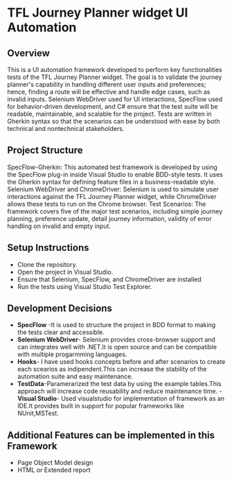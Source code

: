 # TFL Journey Planner widget UI Automation

## Overview
This is a UI automation framework developed to perform key functionalities tests of the TFL Journey Planner widget. The goal is to validate the journey planner's capability in handling different user inputs and preferences; hence, finding a route will be effective and handle edge cases, such as invalid inputs.
Selenium WebDriver used for UI interactions, SpecFlow used for behavior-driven development, and C# ensure that the test suite will be readable, maintainable, and scalable for the project. Tests are written in Gherkin syntax so that the scenarios can be understood with ease by both technical and nontechnical stakeholders.

## Project Structure
SpecFlow-Gherkin: This automated test framework is developed by using the SpecFlow plug-in inside Visual Studio to enable BDD-style tests. It uses the Gherkin syntax for defining feature files in a business-readable style.
Selenium WebDriver and ChromeDriver: Selenium is used to simulate user interactions against the TFL Journey Planner widget, while ChromeDriver allows these tests to run on the Chrome browser.
Test Scenarios: The framework covers five of the major test scenarios, including simple journey planning, preference update, detail journey information, validity of error handling on invalid and empty input.
## Setup Instructions
- Clone the repository.
- Open the project in Visual Studio.
- Ensure that Selenium, SpecFlow, and ChromeDriver are installed
- Run the tests using Visual Studio Test Explorer.

## Development Decisions
- **SpecFlow** -It is used to structure the project in BDD format to making the tests clear and accessible.
- **Selenium WebDriver**- Selenium  provides cross-browser support and can integrates well with .NET.It is open source and can be compatible with multiple progarmming languages.
- **Hooks**- I have used hooks concepts before and after scenarios to create each scearios as indipendent.This can increase the stability of the automation suite and  easy maintenance.
- **TestData**-Paramerarized the test data by using the example tables.This approach will increase code reusability and reduce maintenance time.
-**Visual Studio**- Used visualstudio for implementation of framework as an IDE.It provides built in support for popular frameworks like NUnit,MSTest.

## Additional Features can be implemented in this Framework

- Page Object Model design 
- HTML or Extended report
